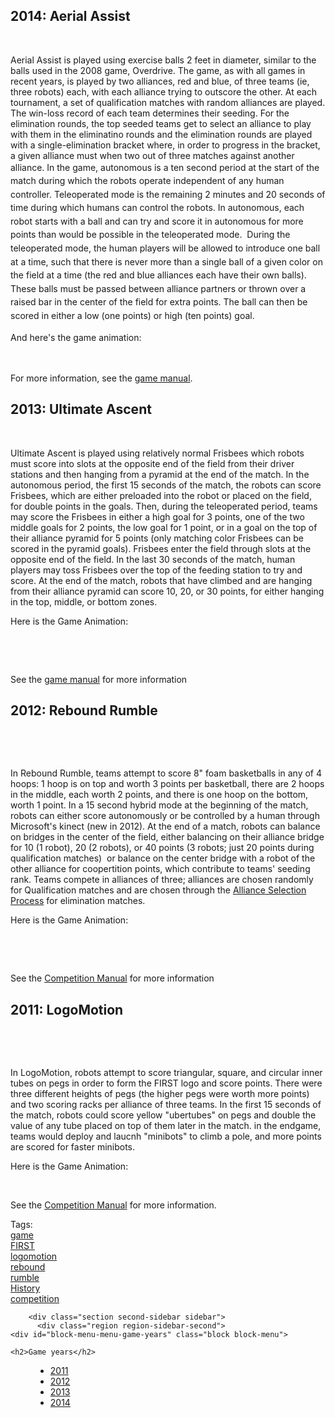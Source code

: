   <div class="content">
    <div class="field field-name-body field-type-text-with-summary field-label-hidden"><div class="field-items"><div class="field-item even"><h2><a name="2014" id="2014">2014: Aerial Assist</a></h2><p> </p><p>Aerial Assist is played using exercise balls 2 feet in diameter, similar to the balls used in the 2008 game, Overdrive. The game, as with all games in recent years, is played by two alliances, red and blue, of three teams (ie, three robots) each, with each alliance trying to outscore the other. At each tournament, a set of qualification matches with random alliances are played. The win-loss record of each team determines their seeding. For the elimination rounds, the top seeded teams get to select an alliance to play with them in the eliminatino rounds and the elimination rounds are played with a single-elimination bracket where, in order to progress in the bracket, a given alliance must when two out of three matches against another alliance. In the game, a<span style="line-height: 1.538em;">utonomous is a ten second period at the start of the match during which the robots operate independent of any human controller. Teleoperated mode is the remaining 2 minutes and 20 seconds of time during which humans can control the robots. </span><span style="line-height: 1.538em;">In autonomous, each robot starts with a ball and can try and score it in autonomous for more points than would be possible in the teleoperated mode.  During the teleoperated mode, the human players will be allowed to introduce one ball at a time, such that there is never more than a single ball of a given color on the field at a time (the red and blue alliances each have their own balls). These balls must be passed between alliance partners or thrown over a raised bar in the center of the field for extra points. The ball can then be scored in either a low (one points) or high (ten points) goal.</span></p><p><span style="line-height: 1.538em;">And here's the game animation:</span></p><p> </p><p>For more information, see the <a href="http://frc-manual.usfirst.org/">game manual</a>.</p><h2><a name="2013" id="2013">2013: Ultimate Ascent</a></h2><p> </p><p>Ultimate Ascent is played using relatively normal Frisbees which robots must score into slots at the opposite end of the field from their driver stations and then hanging from a pyramid at the end of the match. In the autonomous period, the first 15 seconds of the match, the robots can score Frisbees, which are either preloaded into the robot or placed on the field, for double points in the goals. Then, during the teleoperated period, teams may score the Frisbees in either a high goal for 3 points, one of the two middle goals for 2 points, the low goal for 1 point, or in a goal on the top of their alliance pyramid for 5 points (only matching color Frisbees can be scored in the pyramid goals). Frisbees enter the field through slots at the opposite end of the field. In the last 30 seconds of the match, human players may toss Frisbees over the top of the feeding station to try and score. At the end of the match, robots that have climbed and are hanging from their alliance pyramid can score 10, 20, or 30 points, for either hanging in the top, middle, or bottom zones.</p><p>Here is the Game Animation:</p><p> </p><p> </p><p>See the <a href="http://www3.usfirst.org/roboticsprograms/frc/2013-competition-manual-and-related-documents">game manual</a> for more information</p><h2><a name="2012" id="2012">2012: Rebound Rumble</a></h2><p> </p><p> </p><p>In Rebound Rumble, teams attempt to score 8" foam basketballs in any of 4 hoops: 1 hoop is on top and worth 3 points per basketball, there are 2 hoops in the middle, each worth 2 points, and there is one hoop on the bottom, worth 1 point. In a 15 second hybrid mode at the beginning of the match, robots can either score autonomously or be controlled by a human through Microsoft's kinect (new in 2012). At the end of a match, robots can balance on bridges in the center of the field, either balancing on their alliance bridge for 10 (1 robot), 20 (2 robots), or 40 points (3 robots; just 20 points during qualification matches)  or balance on the center bridge with a robot of the other alliance for coopertition points, which contribute to teams' seeding rank. Teams compete in alliances of three; alliances are chosen randomly for Qualification matches and are chosen through the <a title="Alliance Selection Process" href="http://frc-manual.usfirst.org/viewItem/58#5.4.1" target="_blank">Alliance Selection Process</a> for elimination matches.</p><p>Here is the Game Animation:</p><p> </p><p> </p><p>See the <a title="2012 game manual" href="http://www.usfirst.org/roboticsprograms/frc/competition-manual-and-related-documents" target="_blank">Competition Manual</a> for more information</p><h2><a name="2011" id="2011">2011: LogoMotion</a></h2><p> </p><p> </p><p>In LogoMotion, robots attempt to score triangular, square, and circular inner tubes on pegs in order to form the FIRST logo and score points. There were three different heights of pegs (the higher pegs were worth more points) and two scoring racks per alliance of three teams. In the first 15 seconds of the match, robots could score yellow "ubertubes" on pegs and double the value of any tube placed on top of them later in the match. in the endgame, teams would deploy and laucnh "minibots" to climb a pole, and more points are scored for faster minibots.</p><p>Here is the Game Animation:</p><p> </p><p>See the <a title="2011 Competition manual" href="http://www.usfirst.org/roboticsprograms/frc/2011-competition-manual-and-related-documents" target="_blank">Competition Manual</a> for more information.</p></div></div></div><div class="field field-name-field-tags field-type-taxonomy-term-reference field-label-above"><div class="field-label">Tags:&nbsp;</div><div class="field-items"><div class="field-item even"><a href="../tags/game.html">game</a></div><div class="field-item odd"><a href="../tags/first.html">FIRST</a></div><div class="field-item even"><a href="../tags/logomotion.html">logomotion</a></div><div class="field-item odd"><a href="../tags/rebound.html">rebound</a></div><div class="field-item even"><a href="../tags/rumble.html">rumble</a></div><div class="field-item odd"><a href="../tags/history.html">History</a></div><div class="field-item even"><a href="../tags/competition.html">competition</a></div></div></div>  </div>

  
  
</div>
  </div>
</div>
  </div>
    </div>
    
        <div class="section second-sidebar sidebar">
          <div class="region region-sidebar-second">
    <div id="block-menu-menu-game-years" class="block block-menu">

    <h2>Game years</h2>
  
  <div class="content">
    <menu><ul><li class="first leaf"><a href="#2011" title="2011: LogoMotion" class="active">2011</a></li>
<li class="leaf"><a href="#2012" title="2012: Rebound Rumble" class="active">2012</a></li>
<li class="leaf active-trail"><a href="#2013" title="2013: Ulltimate Ascent" class="active-trail active">2013</a></li>
<li class="last leaf"><a href="#2014" title="2014: Aerial Assist" class="active">2014</a></li>
</ul></menu>  </div>
</div>
  </div>
    </div>
    </div></div>
